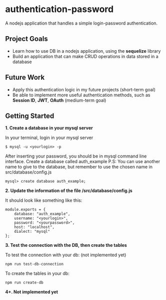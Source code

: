 # authentication-password
A nodejs application that handles a simple login-password authentication.

## Project Goals
- Learn how to use DB in a nodejs application, using the **sequelize** library
- Build an application that can make CRUD operations in data stored in a database

## Future Work
- Apply this authentication logic in my future projects (short-term goal)
- Be able to implement more useful authentication methods, such as **Session ID**, **JWT**, **OAuth** (medium-term goal)

## Getting Started

**1. Create a database in your mysql server**

In your terminal, login in your mysql server

`$ mysql -u <yourlogin> -p`

After inserting your password, you should be in mysql command line interface. Create a database called auth_example
P.S: You can use another name to give to the database, but remember to use the chosen name in src/database/config.js

`mysql> create database auth_example;`

**2. Update the information of the file /src/database/config.js**

It should look like something like this:
```
module.exports = {
    database: "auth_example",
    username: "<yourlogin>",
    password: "<yourpassword>",
    host: "localhost",
    dialect: "mysql"
};
```

**3. Test the connection with the DB, then create the tables**

To test the connection with your db: (not implemented yet)

`npm run test-db-connection`

To create the tables in your db:

`npm run create-db`

**4+. Not implemented yet**